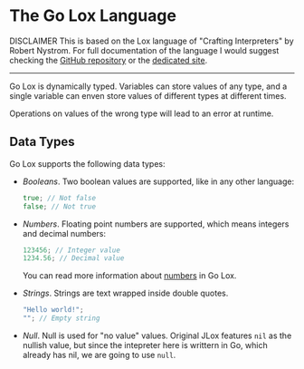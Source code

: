 # The Go Lox Language

DISCLAIMER
This is based on the Lox language of "Crafting Interpreters" by Robert Nystrom. For full documentation of the language I would suggest checking the [GitHub repository](https://github.com/munificent/craftinginterpreters) or the [dedicated site](https://craftinginterpreters.com/).

----

Go Lox is dynamically typed. Variables can store values of any type, and a single variable can enven store values of different types at different times.

Operations on values of the wrong type will lead to an error at runtime.

## Data Types

Go Lox supports the following data types:

- *Booleans*. Two boolean values are supported, like in any other language:
  ```go
  true; // Not false
  false; // Not true
  ```
- *Numbers*. Floating point numbers are supported, which means integers and decimal numbers:
  ```go
  123456; // Integer value
  1234.56; // Decimal value
  ```
  
  You can read more information about [numbers](./numbers.md) in Go Lox.
- *Strings*. Strings are text wrapped inside double quotes.
  ```go
  "Hello world!";
  ""; // Empty string
  ```
- *Null*. Null is used for "no value" values. Original JLox features `nil` as the nullish value, but since the intepreter here is writtern in Go, which already has nil, we are going to use `null`.
